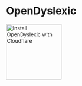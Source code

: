 # OpenDyslexic

<a href="https://www.cloudflare.com/apps/open-dyslexic">
  <img
    src="https://install.eager.io/install-button.png"
    alt="Install OpenDyslexic with Cloudflare"
    border="0"
    width="150">
</a>
